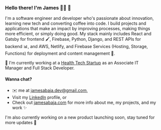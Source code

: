 ### Hello there! I'm James 👨‍💻 👋

I'm a software engineer and developer who's passionate about innovation, learning new tech and converting coffee into code. I build projects and applications that make an impact by improving processes, making things more efficient, or simply doing good. My stack mainly includes React and Gatsby for frontend 🖌, Firebase, Python, Django, and REST APIs for backend 📊, and AWS, Netlify, and Firebase Services (Hosting, Storage, Functions) for deployment and content management 🚀. 

💊 I'm currently working at a [Health Tech Startup](https://medgrocer.com) as an Associate IT Manager and Full Stack Developer. 

#### Wanna chat?  
- ✉️ me at jamesabaja.dev@gmail.com,
- Visit my [LinkedIn](https://www.linkedin.com/in/jgabaja/) profile, or
- Check out [jamesabaja.com](https://jamesabaja.com) for more info about me, my projects, and my work ✨

I'm also currently working on a new product launching soon, stay tuned for more updates 👀

<!--
**jamesabaja/jamesabaja** is a ✨ _special_ ✨ repository because its `README.md` (this file) appears on your GitHub profile.

Here are some ideas to get you started:

- 🔭 I’m currently working on ...
- 🌱 I’m currently learning ...
- 👯 I’m looking to collaborate on ...
- 🤔 I’m looking for help with ...
- 💬 Ask me about ...
- 📫 How to reach me: ...
- 😄 Pronouns: ...
- ⚡ Fun fact: ...
-->
